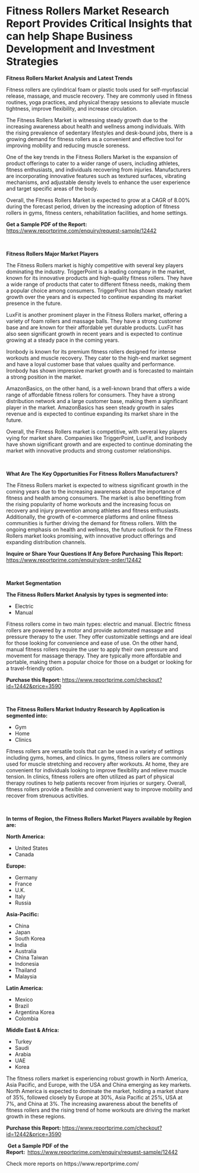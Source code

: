 <p><h1>Fitness Rollers Market Research Report Provides Critical Insights that can help Shape Business Development and Investment Strategies</h1></p><p><strong>Fitness Rollers Market Analysis and Latest Trends</strong></p>
<p><p>Fitness rollers are cylindrical foam or plastic tools used for self-myofascial release, massage, and muscle recovery. They are commonly used in fitness routines, yoga practices, and physical therapy sessions to alleviate muscle tightness, improve flexibility, and increase circulation.</p><p>The Fitness Rollers Market is witnessing steady growth due to the increasing awareness about health and wellness among individuals. With the rising prevalence of sedentary lifestyles and desk-bound jobs, there is a growing demand for fitness rollers as a convenient and effective tool for improving mobility and reducing muscle soreness.</p><p>One of the key trends in the Fitness Rollers Market is the expansion of product offerings to cater to a wider range of users, including athletes, fitness enthusiasts, and individuals recovering from injuries. Manufacturers are incorporating innovative features such as textured surfaces, vibrating mechanisms, and adjustable density levels to enhance the user experience and target specific areas of the body.</p><p>Overall, the Fitness Rollers Market is expected to grow at a CAGR of 8.00% during the forecast period, driven by the increasing adoption of fitness rollers in gyms, fitness centers, rehabilitation facilities, and home settings.</p></p>
<p><strong>Get a Sample PDF of the Report:&nbsp;</strong> <a href="https://www.reportprime.com/enquiry/request-sample/12442">https://www.reportprime.com/enquiry/request-sample/12442</a></p>
<p>&nbsp;</p>
<p><strong>Fitness Rollers Major Market Players</strong></p>
<p><p>The Fitness Rollers market is highly competitive with several key players dominating the industry. TriggerPoint is a leading company in the market, known for its innovative products and high-quality fitness rollers. They have a wide range of products that cater to different fitness needs, making them a popular choice among consumers. TriggerPoint has shown steady market growth over the years and is expected to continue expanding its market presence in the future.</p><p>LuxFit is another prominent player in the Fitness Rollers market, offering a variety of foam rollers and massage balls. They have a strong customer base and are known for their affordable yet durable products. LuxFit has also seen significant growth in recent years and is expected to continue growing at a steady pace in the coming years.</p><p>Ironbody is known for its premium fitness rollers designed for intense workouts and muscle recovery. They cater to the high-end market segment and have a loyal customer base that values quality and performance. Ironbody has shown impressive market growth and is forecasted to maintain a strong position in the market.</p><p>AmazonBasics, on the other hand, is a well-known brand that offers a wide range of affordable fitness rollers for consumers. They have a strong distribution network and a large customer base, making them a significant player in the market. AmazonBasics has seen steady growth in sales revenue and is expected to continue expanding its market share in the future.</p><p>Overall, the Fitness Rollers market is competitive, with several key players vying for market share. Companies like TriggerPoint, LuxFit, and Ironbody have shown significant growth and are expected to continue dominating the market with innovative products and strong customer relationships.</p></p>
<p>&nbsp;</p>
<p><strong>What Are The Key Opportunities For Fitness Rollers Manufacturers?</strong></p>
<p><p>The Fitness Rollers market is expected to witness significant growth in the coming years due to the increasing awareness about the importance of fitness and health among consumers. The market is also benefitting from the rising popularity of home workouts and the increasing focus on recovery and injury prevention among athletes and fitness enthusiasts. Additionally, the growth of e-commerce platforms and online fitness communities is further driving the demand for fitness rollers. With the ongoing emphasis on health and wellness, the future outlook for the Fitness Rollers market looks promising, with innovative product offerings and expanding distribution channels.</p></p>
<p><strong>Inquire or Share Your Questions If Any Before Purchasing This Report:</strong> <a href="https://www.reportprime.com/enquiry/pre-order/12442">https://www.reportprime.com/enquiry/pre-order/12442</a></p>
<p>&nbsp;</p>
<p><strong>Market Segmentation</strong></p>
<p><strong>The Fitness Rollers Market Analysis by types is segmented into:</strong></p>
<p><ul><li>Electric</li><li>Manual</li></ul></p>
<p><p>Fitness rollers come in two main types: electric and manual. Electric fitness rollers are powered by a motor and provide automated massage and pressure therapy to the user. They offer customizable settings and are ideal for those looking for convenience and ease of use. On the other hand, manual fitness rollers require the user to apply their own pressure and movement for massage therapy. They are typically more affordable and portable, making them a popular choice for those on a budget or looking for a travel-friendly option.</p></p>
<p><strong>Purchase this Report:&nbsp;</strong><a href="https://www.reportprime.com/checkout?id=12442&price=3590">https://www.reportprime.com/checkout?id=12442&price=3590</a></p>
<p>&nbsp;</p>
<p><strong>The Fitness Rollers Market Industry Research by Application is segmented into:</strong></p>
<p><ul><li>Gym</li><li>Home</li><li>Clinics</li></ul></p>
<p><p>Fitness rollers are versatile tools that can be used in a variety of settings including gyms, homes, and clinics. In gyms, fitness rollers are commonly used for muscle stretching and recovery after workouts. At home, they are convenient for individuals looking to improve flexibility and relieve muscle tension. In clinics, fitness rollers are often utilized as part of physical therapy routines to help patients recover from injuries or surgery. Overall, fitness rollers provide a flexible and convenient way to improve mobility and recover from strenuous activities.</p></p>
<p>&nbsp;</p>
<p><strong>In terms of Region, the Fitness Rollers Market Players available by Region are:</strong></p>
<p>
    <p> <strong> North America: </strong>
        <ul>
            <li>United States</li>
            <li>Canada</li>
        </ul>
        </p> 
    <p> <strong> Europe: </strong>
        <ul>
            <li>Germany</li>
            <li>France</li>
            <li>U.K.</li>
            <li>Italy</li>
            <li>Russia</li>
        </ul>
        </p> 
    <p> <strong> Asia-Pacific: </strong>
        <ul>
            <li>China</li>
            <li>Japan</li>
            <li>South Korea</li>
            <li>India</li>
            <li>Australia</li>
            <li>China Taiwan</li>
            <li>Indonesia</li>
            <li>Thailand</li>
            <li>Malaysia</li>
        </ul>
        </p> 
    <p> <strong> Latin America: </strong>
        <ul>
            <li>Mexico</li>
            <li>Brazil</li>
            <li>Argentina Korea</li>
            <li>Colombia</li>
        </ul>
        </p> 
    <p> <strong> Middle East & Africa: </strong>
        <ul>
            <li>Turkey</li>
            <li>Saudi</li>
            <li>Arabia</li>
            <li>UAE</li>
            <li>Korea</li>
        </ul>
    </p>
    </p>
<p><p>The fitness rollers market is experiencing robust growth in North America, Asia Pacific, and Europe, with the USA and China emerging as key markets. North America is expected to dominate the market, holding a market share of 35%, followed closely by Europe at 30%, Asia Pacific at 25%, USA at 7%, and China at 3%. The increasing awareness about the benefits of fitness rollers and the rising trend of home workouts are driving the market growth in these regions.</p></p>
<p><strong>Purchase this Report: </strong><a href="https://www.reportprime.com/checkout?id=12442&price=3590">https://www.reportprime.com/checkout?id=12442&price=3590</a></p>
<p>&nbsp;<strong>Get a Sample PDF of the Report:&nbsp;&nbsp;</strong><a href="https://www.reportprime.com/enquiry/request-sample/12442">https://www.reportprime.com/enquiry/request-sample/12442</a></p>
<p><strong></strong></p>
<p>Check more reports on https://www.reportprime.com/</p>
